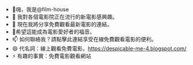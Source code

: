 - 👋嗨，我是@film-house
- 👀 我對各個電影院正在流行的新電影感興趣。
- 🌱 現在我將分享免費觀看最新電影的連結。
- 💞️希望這能成為電影愛好者的福音。
- 📫 如何聯絡我？請點擊此連結享受在線免費觀看電影的便利。 
- 😄 代名詞：線上觀看免費電影。https://despicable-me-4.blogspot.com/
- ⚡ 有趣的事實：免費電影觀看網站
